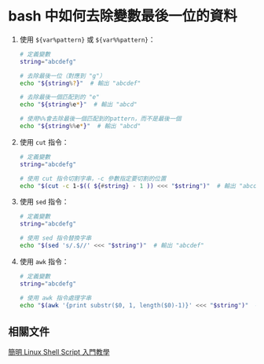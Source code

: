 # bash 中如何去除變數最後一位的資料

1. 使用 `${var%pattern}` 或 `${var%%pattern}`：

    ```bash
    # 定義變數
    string="abcdefg"

    # 去除最後一位（對應到 "g"）
    echo "${string%?}"  # 輸出 "abcdef"

    # 去除最後一個匹配到的 "e"
    echo "${string%e*}"  # 輸出 "abcd"

    # 使用%%會去除最後一個匹配到的pattern，而不是最後一個
    echo "${string%%e*}"  # 輸出 "abcd"

    ```

2. 使用 `cut` 指令：

    ```bash
    # 定義變數
    string="abcdefg"

    # 使用 cut 指令切割字串，-c 參數指定要切割的位置
    echo "$(cut -c 1-$(( ${#string} - 1 )) <<< "$string")"  # 輸出 "abcdef"
    ```

3. 使用 `sed` 指令：

    ```bash
    # 定義變數
    string="abcdefg"

    # 使用 sed 指令替換字串
    echo "$(sed 's/.$//' <<< "$string")"  # 輸出 "abcdef"
    ```

4. 使用 `awk` 指令：

    ```bash
    # 定義變數
    string="abcdefg"

    # 使用 awk 指令處理字串
    echo "$(awk '{print substr($0, 1, length($0)-1)}' <<< "$string")"  # 輸出 "abcdef"
    ```

## 相關文件

[簡明 Linux Shell Script 入門教學](https://blog.techbridge.cc/2019/11/15/linux-shell-script-tutorial/)
